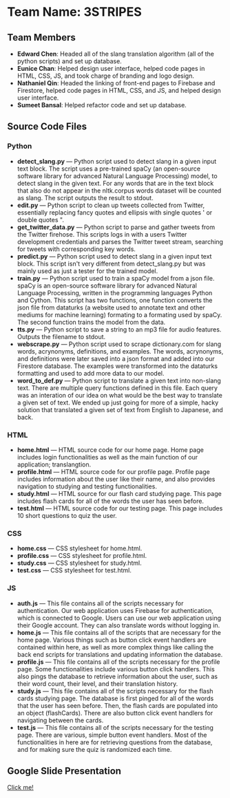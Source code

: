 # Team Name: 3STRIPES

## Team Members
* <b>Edward Chen</b>: Headed all of the slang translation algorithm (all of the python scripts) and set up database.<br>
* <b>Eunice Chan</b>: Helped design user interface, helped code pages in HTML, CSS, JS, and took charge of branding and logo design.<br>
* <b>Nathaniel Qin</b>: Headed the linking of front-end pages to Firebase and Firestore, helped code pages in HTML, CSS, and JS, and helped design user interface.<br>
* <b>Sumeet Bansal</b>: Helped refactor code and set up database.<br>

## Source Code Files
### Python
<ul>
<li><b>detect_slang.py</b> &mdash; Python script used to detect slang in a given input text block. The script uses a pre-trained spaCy (an open-source software library for advanced Natural Language Processing) model, to detect slang in the given text. For any words that are in the text block that also do not appear in the nltk.corpus words dataset will be counted as slang. The script outputs the result to stdout.</li>
<li><b>edit.py</b> &mdash; Python script to clean up tweets collected from Twitter, essentially replacing fancy quotes and ellipsis with single quotes ' or double quotes ".</li>
<li><b>get_twitter_data.py</b> &mdash; Python script to parse and gather tweets from the Twitter firehose. This scripts logs in with a users Twitter development credentials and parses the Twitter tweet stream, searching for tweets with corresponding key words.</li>
<li><b>predict.py</b> &mdash; Python script used to detect slang in a given input text block. This script isn't very different from detect_slang.py but was mainly used as just a tester for the trained model.</li>
<li><b>train.py</b> &mdash; Python script used to train a spaCy model from a json file. spaCy is an open-source software library for advanced Natural Language Processing, written in the programming languages Python and Cython. This script has two functions, one function converts the json file from dataturks (a website used to annotate text and other mediums for machine learning) formating to a formating used by spaCy. The second function trains the model from the data.</li>
<li><b>tts.py</b> &mdash; Python script to save a string to an mp3 file for audio features. Outputs the filename to stdout.</li>
<li><b>webscrape.py</b> &mdash; Python script used to scrape dictionary.com for slang words, acrynonyms,  definitions, and examples. The words, acrynonyms, and definitions were later saved into a json format and added into our Firestore database. The examples were transformed into the dataturks formatting and used to add more data to our model.</li>
<li><b>word_to_def.py</b> &mdash; Python script to translate a given text into non-slang text. There are multiple query functions defined in this file. Each query was an interation of our idea on what would be the best way to translate a given set of text. We ended up just going for more of a simple, hacky solution that translated a given set of text from English to Japanese, and back.</li>
</ul>

### HTML
<ul>
<li><b>home.html</b> &mdash; HTML source code for our home page. Home page includes login functionalities as well as the main function of our application; translangtion. </li>
<li><b>profile.html</b> &mdash; HTML source code for our profile page. Profile page includes information about the user like their name, and also provides navigation to studying and testing functionalities.</li>
<li><b>study.html</b> &mdash; HTML source for our flash card studying page. This page includes flash cards for all of the words the user has seen before.</li>
<li><b>test.html</b> &mdash; HTML source code for our testing page. This page includes 10 short questions to quiz the user.</li>
</ul>

### CSS
<ul>
<li><b>home.css</b> &mdash; CSS stylesheet for home.html.</li>
<li><b>profile.css</b> &mdash; CSS stylesheet for profile.html.</li>
<li><b>study.css</b> &mdash; CSS stylesheet for study.html.</li>
<li><b>test.css</b> &mdash; CSS stylesheet for test.html.</li>
</ul>

### JS
<ul>
<li><b>auth.js</b> &mdash; This file contains all of the scripts necessary for authentication. Our web application uses Firebase for authentication, which is connected to Google. Users can use our web application using their Google account. They can also translate words without logging in.</li>
<li><b>home.js</b> &mdash; This file contains all of the scripts that are necessary for the home page. Various things such as button click event handlers are contained within here, as well as more complex things like calling the back end scripts for translations and updating information the database.</li>
<li><b>profile.js</b> &mdash; This file contains all of the scripts necessary for the profile page. Some functionalities include various button click handlers. This also pings the database to retrieve information about the user, such as their word count, their level, and their translation history.</li>
<li><b>study.js</b> &mdash; This file contains all of the scripts necessary for the flash cards studying page. The database is first pinged for all of the words that the user has seen before. Then, the flash cards are populated into an object (flashCards). There are also button click event handlers for navigating between the cards.</li>
<li><b>test.js</b> &mdash; This file contains all of the scripts necessary for the testing page. There are various, simple button event handlers. Most of the functionalities in here are for retrieving questions from the database, and for making sure the quiz is randomized each time.</li>
</ul>

## Google Slide Presentation
<a href="https://docs.google.com/presentation/d/1FLko5TKmta40VUbRjMvWWSMNCHMel5xP01CJPoORVjk/edit?usp=sharing">Click me!</a><br>

